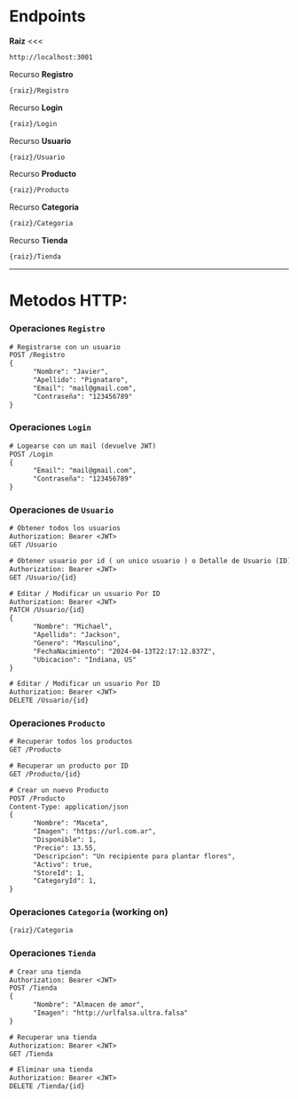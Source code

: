 # Endpoints

**Raiz** <<<
```txt
http://localhost:3001
```

Recurso **Registro**
```txt
{raiz}/Registro
```

Recurso **Login**
```txt
{raiz}/Login
```

Recurso **Usuario**
```txt
{raiz}/Usuario
```

Recurso **Producto**
```txt
{raiz}/Producto
```

Recurso **Categoria**
```txt
{raiz}/Categoria
```

Recurso **Tienda**
```txt
{raiz}/Tienda
```

---

# Metodos HTTP:

### Operaciones `Registro`

```txt
# Registrarse con un usuario
POST /Registro
{
      "Nombre": "Javier",
      "Apellido": "Pignataro",
      "Email": "mail@gmail.com",
      "Contraseña": "123456789"
}


```


### Operaciones `Login`

```txt
# Logearse con un mail (devuelve JWT)
POST /Login
{
      "Email": "mail@gmail.com",
      "Contraseña": "123456789"
}
```


### Operaciones de `Usuario`

```txt
# Obtener todos los usuarios
Authorization: Bearer <JWT>
GET /Usuario

# Obtener usuario por id ( un unico usuario ) o Detalle de Usuario (ID)
Authorization: Bearer <JWT>
GET /Usuario/{id}

# Editar / Modificar un usuario Por ID
Authorization: Bearer <JWT>
PATCH /Usuario/{id}
{
      "Nombre": "Michael",
      "Apellido": "Jackson",
      "Genero": "Masculino",
      "FechaNacimiento": "2024-04-13T22:17:12.837Z",
      "Ubicacion": "Indiana, US"
}
```

```txt
# Editar / Modificar un usuario Por ID
Authorization: Bearer <JWT>
DELETE /Usuario/{id}
```



### Operaciones `Producto`

```txt
# Recuperar todos los productos
GET /Producto

# Recuperar un producto por ID
GET /Producto/{id}

# Crear un nuevo Producto
POST /Producto
Content-Type: application/json
{
      "Nombre": "Maceta",
      "Imagen": "https://url.com.ar",
      "Disponible": 1,
      "Precio": 13.55,
      "Descripcion": "Un recipiente para plantar flores",
      "Activo": true,
      "StoreId": 1,
      "CategoryId": 1,
}
```


### Operaciones `Categoria` (working on)

```txt
{raiz}/Categoria
```


### Operaciones `Tienda`

```txt
# Crear una tienda
Authorization: Bearer <JWT>
POST /Tienda
{
      "Nombre": "Almacen de amor",
      "Imagen": "http://urlfalsa.ultra.falsa"
}

# Recuperar una tienda
Authorization: Bearer <JWT>
GET /Tienda

# Eliminar una tienda
Authorization: Bearer <JWT>
DELETE /Tienda/{id}
```

